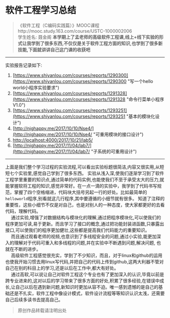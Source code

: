 # 软件工程学习总结
>  《软件工程（C编码实践篇）》MOOC课程http://mooc.study.163.com/course/USTC-1000002006   
学生姓名: 聂金阁 
**本学期上了孟老师的高级软件工程课,线上+线下实验的形式让我学到了很多东西,不仅仅是关于软件工程方面的知识,也学到了很多新技能,下面就讲讲自己这门课的收获吧**
----------

实验报告记录如下:

1. [https://www.shiyanlou.com/courses/reports/1290300](https://www.shiyanlou.com/courses/reports/1290300 "写一个hello world小程序实验要求")
2. [https://www.shiyanlou.com/courses/reports/1291328](https://www.shiyanlou.com/courses/reports/1291328 "命令行菜单小程序V1.0")
3. [https://www.shiyanlou.com/courses/reports/1293251](https://www.shiyanlou.com/courses/reports/1293251 "基本的模块化设计")
4. [http://njghappy.me/2017/10/10/Nse4/](http://njghappy.me/2017/10/10/Nse4/ "可重用模块的接口设计")
5. [http://localhost:4000/2017/10/21/lab5/](http://localhost:4000/2017/10/21/lab5/ "callback实现可重入模块的接口设计")
7. [http://njghappy.me/2017/11/04/lab7/](http://njghappy.me/2017/11/04/lab7/ "子系统的可重用设计")
----------

上面是我们整个学习过程的实验流程,可以看出实验标题很简洁,内容又很实用,从短短七个实验里,感觉自己学到了很多东西。
实验从浅入深,使我们逐渐学习到了软件工程学里重要的知识点,通过简单的代码实例,也能使我们不至于承受太大的压力,就能掌握软将工程的知识,感觉非常好。在一点一滴的实验中，我学到了代码书写规范，掌握了四个空格缩进，代码块大括号另起一行的好处。比如最简单的`helloworld`程序,别看就这几行程序,其中要遵循的小细节就有很多。
知道了注释的重要性，这些小细节不仅是对自己，也是对别人的一种态度，使大家都更好的去看代码，理解代码。  
　 通过实验,增强了对数据结构与模块化的理解,通过把程序模块化,可以使我们的程序更加可读,易于更新。而且学习了接口的概念,通过把功能封装进函数,只暴露出接口,可以使我们的程序更加健壮,这些都是提高我们代码能力的重要知识。  
　 而且通过观看老师的视频,也意识到了多线程安全的问题,通过小实验,能更加深入的理解对于代码可重入和多线程的问题,并在实验中不断遇到问题,解决问题, 也就在不断的进步。  
　 高级软件工程感觉很充实，学到了不少知识，而且，对于linux和github的运用也使我开始习惯去用linux写代码,并把自己的代码上传到github,这两大利器不管对自己在别的科目上的学习,还是以后在工作中,都大有好处。  
　 通过高软,可以说让自己对软件工程这个专业也有了更加深入的认识,毕竟以前是跨专业进来的,这对以后的学习带来了很多方面的好处,积累了很多经验,在错误中成长,让自己以后在遇到新问题,新知识时更加从容不迫。唯一感到遗憾的是自己的基础还是不扎实，软件工程中像设计模式，软件设计流程等等知识认识太浅，还需要自己后续多读书去提高自己。

> 原创作品转载请注明出处
